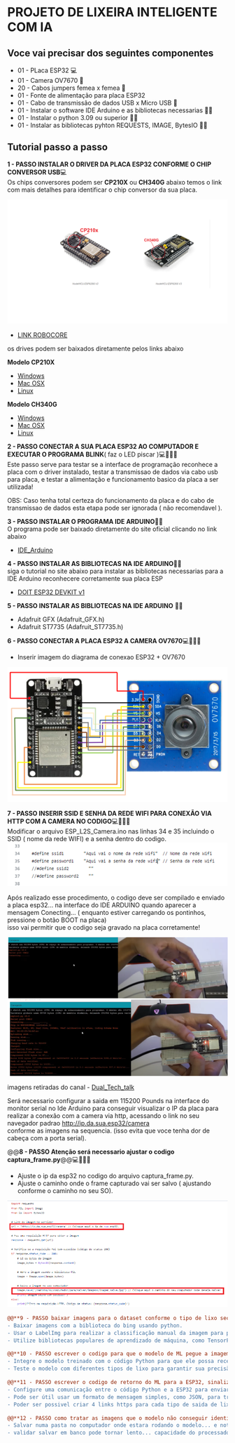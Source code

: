 # PROJETO DE LIXEIRA INTELIGENTE COM IA

## Voce vai precisar dos seguintes componentes

- 01 - PLaca ESP32  💻
- 01 - Camera OV7670 📸
- 20 - Cabos jumpers femea x femea 🔌
- 01 - Fonte de alimentação para placa ESP32
- 01 - Cabo de transmissão de dados USB x Micro USB 🔌
- 01 - Instalar o software IDE Arduino e as bibliotecas necessarias 👨‍💻
- 01 - Instalar o python 3.09 ou superior 👨‍💻
- 01 - Instalar as bibliotecas pyhton REQUESTS, IMAGE, BytesIO 👨‍💻

## Tutorial passo a passo

**1 - PASSO INSTALAR O DRIVER DA PLACA ESP32 CONFORME O CHIP CONVERSOR USB**💻   
Os chips conversores podem ser **CP210X** ou **CH340G**   abaixo temos o link com mais detalhes para identificar 
o chip conversor da sua placa.

<img src="src/imagens/conversor_usb_esp32.png" alt="Minha Figura">

- [LINK ROBOCORE](https://www.robocore.net/tutoriais/instalando-driver-do-nodemcu?gad_source=1&gclid=CjwKCAiA1-6sBhAoEiwArqlGPoSBKq6nlbg5s1_0agZqCzmkurMGCsVrqhLdadiycJBM9h4euCjFcxoCx_YQAvD_BwE)

os drives podem ser baixados diretamente pelos links abaixo 

**Modelo CP210X**  
- [Windows](https://s3-sa-east-1.amazonaws.com/robocore-tutoriais/163/CP210x_Windows_Drivers.zip)  
- [Mac OSX](https://s3-sa-east-1.amazonaws.com/robocore-tutoriais/163/CP210x_Mac_OSX_VCP_Driver.zip)  
- [Linux](https://s3-sa-east-1.amazonaws.com/robocore-tutoriais/163/CP210x_Linux_2.6.x_VCP_Driver_Source.zip)

**Modelo CH340G**  
- [Windows](https://s3-sa-east-1.amazonaws.com/robocore-tutoriais/163/CH341SER_WINDOWS.zip)  
- [Mac OSX](https://s3-sa-east-1.amazonaws.com/robocore-tutoriais/163/CH341SER_MAC.ZIP)  
- [Linux](https://s3-sa-east-1.amazonaws.com/robocore-tutoriais/163/CH341SER_LINUX.ZIP)




**2 - PASSO CONECTAR A SUA PLACA ESP32 AO COMPUTADOR E EXECUTAR O PROGRAMA BLINK**( faz o LED piscar )💻👨‍💻🔌  
Este passo serve para testar se a interface de programação reconhece a placa com o driver instalado,  testar a transmissao de dados 
via cabo usb para placa, e testar a alimentação e funcionamento basico da placa a ser utilizada!

OBS: Caso tenha total certeza do funcionamento da placa e do cabo de transmissao de dados esta etapa pode ser ignorada ( não recomendavel ).



**3 - PASSO INSTALAR O PROGRAMA IDE ARDUINO**👨‍💻  
O programa pode ser baixado diretamente do site oficial clicando no link abaixo    
- [IDE_Arduino](https://www.arduino.cc/en/software)



**4 - PASSO INSTALAR AS BIBLIOTECAS NA IDE ARDUINO**👨‍💻  
siga o tutorial no site abaixo para instalar as bibliotecas necessarias para a IDE Arduino reconhecere corretamente sua placa ESP   
- [DOIT ESP32 DEVKIT v1](https://lobodarobotica.com/blog/como-instalar-esp32-ide-arduino/)  



**5 - PASSO INSTALAR AS BIBLIOTECAS NA IDE ARDUINO** 👨‍💻
- Adafruit GFX (Adafruit_GFX.h) 
- Adafruit ST7735 (Adafruit_ST7735.h)



 **6 - PASSO CONECTAR A PLACA ESP32 A CAMERA OV7670**💻👨‍💻🔌
 - Inserir imagem do diagrama de conexao ESP32 + OV7670
<img src="src/imagens/diagramacao.png" alt="Minha Figura">


  **7 - PASSO INSERIR SSID E SENHA DA REDE WIFI PARA CONEXÃO VIA HTTP COM A CAMERA NO CODIGO**💻👨‍💻🔌  
  Modificar o arquivo ESP_L2S_Camera.ino nas linhas 34 e 35   incluindo o SSID ( nome da rede WIFI) e a senha dentro do codigo.  
<img src="src/imagens/nswifi.png" alt="Minha Figura">
  
Após realizado esse procedimento, o codigo deve ser compilado e enviado a placa esp32... na interface do IDE ARDUINO
quando aparecer a mensagem Conecting... ( enquanto estiver carregando os pontinhos, pressione o botão BOOT na placa)  
isso vai permitir que o codigo seja gravado na placa corretamente!  

<img src="src/imagens/DualtechTalk.png" alt="Minha Figura">
<img src="src/imagens/DualtechTalk2.png" alt="Minha Figura">

imagens retiradas do canal - [Dual_Tech_talk](https://www.youtube.com/@duotechtalk)

Será necessario configurar a saida em 115200 Pounds na interface do monitor serial no Ide Arduino para conseguir visualizar o IP da placa
para realizar a conexão com a camera via http, acessando o link no seu navegador padrao http://ip.da.sua.esp32/camera  
conforme as imagens na sequencia. (isso evita que voce tenha dor de cabeça com a porta serial).  



@@**8 - PASSO Atenção será necessario ajustar o codigo captura_frame.py**@@💻👨‍💻🔌  
- Ajuste o ip da esp32 no codigo do arquivo captura_frame.py.
- Ajuste o caminho onde o frame capturado vai ser salvo ( ajustando conforme o caminho no seu SO).

<img src="src/imagens/Capturapyframe.png" alt="Minha Figura">
  

  
```diff
@@**9 - PASSO baixar imagens para o dataset conforme o tipo de lixo seco, organico,papel,metal**@@💻👨‍💻🔌
- Baixar imagens com a biblioteca do bing usando python.
- Usar o LabelImg para realizar a classificação manual da imagem para pré-treinamento dos dados com YOLO. 
- Utilize bibliotecas populares de aprendizado de máquina, como TensorFlow ou PyTorch, para criar e treinar seu modelo.
```

```diff
@@**10 - PASSO escrever o codigo para que o modelo de ML pegue a imagem da camera e a classifique**@@💻👨‍💻🔌  
- Integre o modelo treinado com o código Python para que ele possa receber imagens da câmera e fornecer classificações.
- Teste o modelo com diferentes tipos de lixo para garantir sua precisão.
```

```diff
@@**11 - PASSO escrever o codigo de retorno do ML para a ESP32, sinalizando a classificação do lixo obtida**@@💻👨‍💻🔌  
- Configure uma comunicação entre o código Python e a ESP32 para enviar a classificação de volta.  
- Pode ser útil usar um formato de mensagem simples, como JSON, para transmitir as informações.
- Poder ser possivel criar 4 links https para cada tipo de saida de lixo. e uma para uma saida não identificada! 
```

```diff
@@**12 - PASSO como tratar as imagens que o modelo não conseguir identificar*@@💻👨‍💻🔌  
- Salvar numa pasta no computador onde estara rodando o modelo... e notificar o adm para retreino do modelo quando atingir 100 arquivos.  
- validar salvar em banco pode tornar lento... capacidade do processador livree ???.
```
